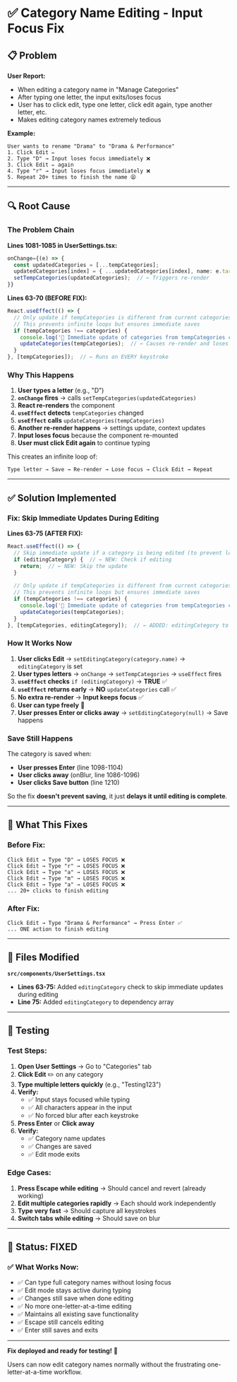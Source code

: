 # ✅ Category Name Editing - Input Focus Fix

## 📋 Problem

**User Report:**
- When editing a category name in "Manage Categories"
- After typing one letter, the input exits/loses focus
- User has to click edit, type one letter, click edit again, type another letter, etc.
- Makes editing category names extremely tedious

**Example:**
```
User wants to rename "Drama" to "Drama & Performance"
1. Click Edit ✏️
2. Type "D" → Input loses focus immediately ❌
3. Click Edit ✏️ again
4. Type "r" → Input loses focus immediately ❌
5. Repeat 20+ times to finish the name 😫
```

---

## 🔍 Root Cause

### The Problem Chain

**Lines 1081-1085 in UserSettings.tsx:**
```typescript
onChange={(e) => {
  const updatedCategories = [...tempCategories];
  updatedCategories[index] = { ...updatedCategories[index], name: e.target.value };
  setTempCategories(updatedCategories);  // ← Triggers re-render
}}
```

**Lines 63-70 (BEFORE FIX):**
```typescript
React.useEffect(() => {
  // Only update if tempCategories is different from current categories
  // This prevents infinite loops but ensures immediate saves
  if (tempCategories !== categories) {
    console.log('🔄 Immediate update of categories from tempCategories changes');
    updateCategories(tempCategories);  // ← Causes re-render and loses focus!
  }
}, [tempCategories]);  // ← Runs on EVERY keystroke
```

### Why This Happens

1. **User types a letter** (e.g., "D")
2. **`onChange` fires** → calls `setTempCategories(updatedCategories)`
3. **React re-renders** the component
4. **`useEffect` detects** `tempCategories` changed
5. **`useEffect` calls** `updateCategories(tempCategories)`
6. **Another re-render happens** → settings update, context updates
7. **Input loses focus** because the component re-mounted
8. **User must click Edit again** to continue typing

This creates an infinite loop of:
```
Type letter → Save → Re-render → Lose focus → Click Edit → Repeat
```

---

## ✅ Solution Implemented

### Fix: Skip Immediate Updates During Editing

**Lines 63-75 (AFTER FIX):**
```typescript
React.useEffect(() => {
  // Skip immediate update if a category is being edited (to prevent losing focus on each keystroke)
  if (editingCategory) {  // ← NEW: Check if editing
    return;  // ← NEW: Skip the update
  }
  
  // Only update if tempCategories is different from current categories
  // This prevents infinite loops but ensures immediate saves
  if (tempCategories !== categories) {
    console.log('🔄 Immediate update of categories from tempCategories changes');
    updateCategories(tempCategories);
  }
}, [tempCategories, editingCategory]);  // ← ADDED: editingCategory to dependencies
```

### How It Works Now

1. **User clicks Edit** → `setEditingCategory(category.name)` → `editingCategory` is set
2. **User types letters** → `onChange` → `setTempCategories` → `useEffect` fires
3. **`useEffect` checks** `if (editingCategory)` → **TRUE** ✅
4. **`useEffect` returns early** → **NO** `updateCategories` call ✅
5. **No extra re-render** → **Input keeps focus** ✅
6. **User can type freely** 🎉
7. **User presses Enter or clicks away** → `setEditingCategory(null)` → Save happens

### Save Still Happens

The category is saved when:
- **User presses Enter** (line 1098-1104)
- **User clicks away** (onBlur, line 1086-1096)
- **User clicks Save button** (line 1210)

So the fix **doesn't prevent saving**, it just **delays it until editing is complete**.

---

## 🎯 What This Fixes

### Before Fix:
```
Click Edit → Type "D" → LOSES FOCUS ❌
Click Edit → Type "r" → LOSES FOCUS ❌
Click Edit → Type "a" → LOSES FOCUS ❌
Click Edit → Type "m" → LOSES FOCUS ❌
Click Edit → Type "a" → LOSES FOCUS ❌
... 20+ clicks to finish editing
```

### After Fix:
```
Click Edit → Type "Drama & Performance" → Press Enter ✅
... ONE action to finish editing
```

---

## 📝 Files Modified

**`src/components/UserSettings.tsx`**
- **Lines 63-75:** Added `editingCategory` check to skip immediate updates during editing
- **Line 75:** Added `editingCategory` to dependency array

---

## 🧪 Testing

### Test Steps:

1. **Open User Settings** → Go to "Categories" tab
2. **Click Edit** ✏️ on any category
3. **Type multiple letters quickly** (e.g., "Testing123")
4. **Verify:**
   - ✅ Input stays focused while typing
   - ✅ All characters appear in the input
   - ✅ No forced blur after each keystroke
5. **Press Enter** or **Click away**
6. **Verify:**
   - ✅ Category name updates
   - ✅ Changes are saved
   - ✅ Edit mode exits

### Edge Cases:

1. **Press Escape while editing** → Should cancel and revert (already working)
2. **Edit multiple categories rapidly** → Each should work independently
3. **Type very fast** → Should capture all keystrokes
4. **Switch tabs while editing** → Should save on blur

---

## 🎊 Status: FIXED

### ✅ What Works Now:

- ✅ Can type full category names without losing focus
- ✅ Edit mode stays active during typing
- ✅ Changes still save when done editing
- ✅ No more one-letter-at-a-time editing
- ✅ Maintains all existing save functionality
- ✅ Escape still cancels editing
- ✅ Enter still saves and exits

---

**Fix deployed and ready for testing!** 🚀

Users can now edit category names normally without the frustrating one-letter-at-a-time workflow.

